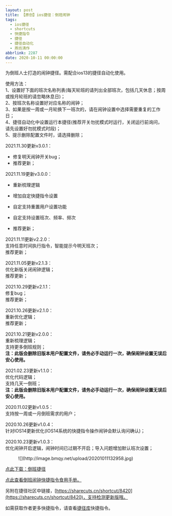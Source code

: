 ```yaml
---
layout: post
title: 【原创】ios捷径：倒班闹钟
tags:
  - ios捷径
  - shortcuts
  - 快捷指令
  - 捷径
  - 捷径自动化
  - 燕坊清作
abbrlink: 2287
date: 2020-10-11 00:00:00
---
```


<!-- wp:paragraph -->

为倒班人士打造的闹钟捷径。需配合ios13的捷径自动化使用。

<!-- /wp:paragraph -->

<!-- wp:paragraph {"textColor":"vivid-red"} -->

使用方法：  
1、设置好下面的班次名称列表(每天轮班的请列出全部班次，包括几天休息；按周或按月轮班的请忽略休息日)；  
2、按班次名称设置好对应名称的闹钟；  
3、如果是按一周或一月轮换下一班次的，请在闹钟设置中选择需要重复的工作日；  
4、捷径自动化中设置运行本捷径(推荐开关勿扰模式时运行，关闭运行前询问，请先设置好勿扰模式时段)；  
5、提示删除配置文件时，请选择删除；

<!-- /wp:paragraph -->

<!-- wp:paragraph {"textColor":"black"} -->

2021.11.30更新v3.0.1：  
- 修复明天闹钟开关bug；  
- 推荐更新；

<!-- /wp:paragraph -->

<!-- wp:paragraph {"textColor":"black"} -->

2021.11.19更新v3.0.0：  
- 重新梳理逻辑  

- 增加自定快捷指令设置  

- 自定支持重置用户设置功能  

- 自定支持设置班次、频率、频次  
- 推荐更新；

<!-- /wp:paragraph -->

<!-- wp:paragraph {"textColor":"black"} -->

2021.11.11更新v2.2.0：  
支持任意时间执行指令，智能提示今明天班次；  
推荐更新；

<!-- /wp:paragraph -->

<!-- wp:paragraph {"textColor":"black"} -->

2021.11.05更新v2.1.3：  
优化新版关闭闹钟逻辑；  
推荐更新；

<!-- /wp:paragraph -->

<!-- wp:paragraph {"textColor":"black"} -->

2021.10.29更新v2.1.1：  
修复bug；  
推荐更新；

<!-- /wp:paragraph -->

<!-- wp:paragraph {"textColor":"black"} -->

2021.10.26更新v2.1.0：  
重新优化逻辑；  
推荐更新；

<!-- /wp:paragraph -->

<!-- wp:paragraph {"textColor":"black"} -->

2021.10.21更新v2.0.0：  
重新梳理逻辑；  
支持更多倒班规则；  
**<span class="has-inline-color has-vivid-red-color">注：此版会删除旧版本用户配置文件，请务必手动运行一次，确保闹钟设置无误后安心使用。</span>**

<!-- /wp:paragraph -->

<!-- wp:paragraph -->

2021.02.23更新v1.1.0：  
优化代码逻辑；  
支持几天一倒班；  
<span class="has-inline-color has-vivid-red-color">**注：此版会删除旧版本用户配置文件，请务必手动运行一次，确保闹钟设置无误后安心使用。**</span>

<!-- /wp:paragraph -->

<!-- wp:paragraph -->

2020.11.02更新v1.0.5：  
支持按一周或一月倒班需求的用户；

<!-- /wp:paragraph -->

<!-- wp:paragraph -->

2020.10.26更新v1.0.4：  
针对IOS14更新优化(IOS14系统的快捷指令操作闹钟会默认询问确认)；

<!-- /wp:paragraph -->

<!-- wp:paragraph -->

2020.10.23更新v1.0.3：  
优化闹钟开启逻辑，闹钟时间已过期不开启；导入问题增加默认班次设置；

<!-- /wp:paragraph -->

<!-- wp:image {"sizeSlug":"large"} -->
<figure class="wp-block-image size-large">![](http://image.bmqy.net/upload/20201011132958.jpg)</figure>
<!-- /wp:image -->

<!-- wp:paragraph -->

[点此下载：倒班捷径](https://www.icloud.com/shortcuts/4a608ec267da47799ca32e3db9ebecc0)

<!-- /wp:paragraph -->

<!-- wp:paragraph -->

[点此查看倒班闹钟快捷指令食用手册。](https://bmqy.github.io/shortcuts/item/daoban.html)

<!-- /wp:paragraph -->

<!-- wp:paragraph -->

另附在捷径社区中链接，[https://sharecuts.cn/shortcut/8420](https://sharecuts.cn/shortcut/8420)，支持检测更新版哦。

<!-- /wp:paragraph -->

<!-- wp:paragraph -->

如需获取作者更多快捷指令，请查看[捷径库](https://www.bmqy.net/2342.html)快捷指令。

<!-- /wp:paragraph -->